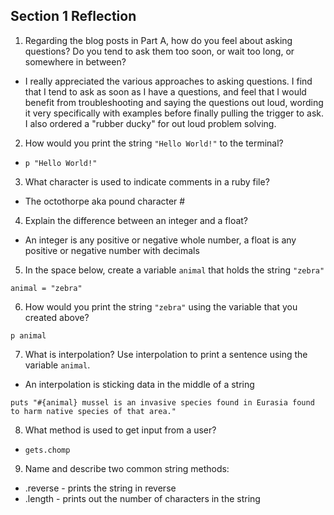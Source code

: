 ## Section 1 Reflection

1. Regarding the blog posts in Part A, how do you feel about asking questions? Do you tend to ask them too soon, or wait too long, or somewhere in between?
* I really appreciated the various approaches to asking questions. I find that I tend to ask as soon as I have a questions, and feel that I would benefit from troubleshooting and saying the questions out loud, wording it very specifically with examples before finally pulling the trigger to ask. I also ordered a "rubber ducky" for out loud problem solving.

2. How would you print the string `"Hello World!"` to the terminal?
* `p "Hello World!"`

3. What character is used to indicate comments in a ruby file?
* The octothorpe aka pound character #

4. Explain the difference between an integer and a float?
* An integer is any positive or negative whole number, a float is any positive or negative number with decimals

5. In the space below, create a variable `animal` that holds the string `"zebra"`

`animal = "zebra"`

6. How would you print the string `"zebra"` using the variable that you created above?

`p animal`

7. What is interpolation? Use interpolation to print a sentence using the variable `animal`.
* An interpolation is sticking data in the middle of a string

`puts "#{animal} mussel is an invasive species found in Eurasia found to harm native species of that area."`

8. What method is used to get input from a user?
* `gets.chomp`

9. Name and describe two common string methods:
* .reverse - prints the string in reverse
* .length - prints out the number of characters in the string

